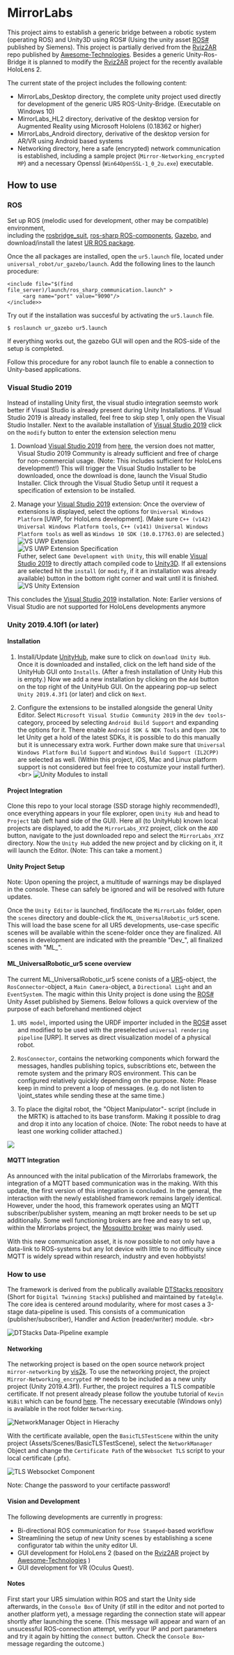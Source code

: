 # MirrorLabs

This project aims to establish a generic bridge between a robotic system (operating ROS) and Unity3D using ROS# (Using the 
unity asset [ROS#](https://assetstore.unity.com/packages/tools/physics/ros-107085) published by Siemens). This project is partially derived from the [Rviz2AR](https://github.com/Awesome-Technologies/Rviz2AR) repo published by 
[Awesome-Technologies](https://awesome-technologies.de/). Besides a generic Unity-Ros-Bridge it is planned to modify the [Rviz2AR](https://github.com/Awesome-Technologies/Rviz2AR) project for the recently available HoloLens 2.

The current state of the project includes the following content:

- MirrorLabs_Desktop directory, the complete unity project used directly for development of the generic UR5 ROS-Unity-Bridge. (Executable on Windows 10)
- MirrorLabs_HL2 directory, derivative of the desktop version for Augmented Reality using Microsoft Hololens (0.18362 or higher)
- MirrorLabs_Android directory, derivative of the desktop version for AR/VR using Android based systems 
- Networking directory, here a safe (encrypted) network communication is established, including a sample project (`Mirror-Networking_encrypted MP`) and a necessary Openssl (`Win64OpenSSL-1_0_2u.exe`) executable.

## How to use 
### ROS
Set up ROS (melodic used for development, other may be compatible) environment,  
including the [rosbridge_suit](https://github.com/RobotWebTools/rosbridge_suite),
[ros-sharp ROS-components](https://github.com/siemens/ros-sharp/tree/master/ROS),
[Gazebo](http://gazebosim.org/), and download/install the latest [UR ROS package](https://github.com/ros-industrial/universal_robot).

Once the all packages are installed, open the `ur5.launch` file, located under `universal_robot/ur_gazebo/launch`. 
Add the following lines to the launch procedure: 
```
<include file="$(find file_server)/launch/ros_sharp_communication.launch" > 
     <arg name="port" value="9090"/>
</include>>
 ```

Try out if the installation was succesful by activating the `ur5.launch` file.
```
$ roslaunch ur_gazebo ur5.launch
```

If everything works out, the gazebo GUI will open and the ROS-side of the setup is completed.

Follow this procedure for any robot launch file to enable a connection to Unity-based applications.


### Visual Studio 2019 
Instead of installing Unity first, the visual studio integration seemsto work better 
if Visual Studio is already present during Unity Installations. If Visual Studio 2019 is already installed, feel free to skip step 1,
only open the Visual Studio Installer. Next to the available installation of [Visual Studio 2019](https://visualstudio.microsoft.com/)
click on the `modify` button to enter the extension selection menu

1. Download [Visual Studio 2019](https://visualstudio.microsoft.com/) from [here](https://visualstudio.microsoft.com/downloads/), 
the version does not matter, Visual Studio 2019 Community is already sufficient and free of charge for non-commercial usage. 
(Note: This includes sufficient for HoloLens development!)
This will trigger the Visual Studio Installer to be downloaded, once the download is done, launch the Visual Studio Installer. 
Click through the Visual Studio Setup until it request a specification of extension to be installed.

2. Manage your [Visual Studio 2019](https://visualstudio.microsoft.com/) extension:
Once the overview of extensions is displayed, select the options for `Universal Windows Platform` [UWP, for HoloLens development]. (Make sure `C++ (v142) Universal Windows Platform tools`, 
`C++ (v141) Universal Windows Platform tools` as well as `Windows 10 SDK (10.0.17763.0)` are selected.)
![VS UWP Extension](RM_Graphics/VS_EXT_UWP.PNG)<br/>
![VS UWP Extension Specification](RM_Graphics/VS_EXT_UWP_Spec.PNG)<br/>
Futher, select `Game Development with Unity`, this will enable [Visual Studio 2019](https://visualstudio.microsoft.com/) to directly attach compiled code to [Unity3D](https://unity.com/).
If all extensions are selected hit the `install` (or `modify`, if it an installation was already available) button in the bottom right corner and wait until it is finished.<br/>
![VS Unity Extension](RM_Graphics/VS_EXT_Unity.PNG)<br/>


This concludes the [Visual Studio 2019](https://visualstudio.microsoft.com/) installation. Note: Earlier versions of Visual Studio are not supported for HoloLens developments anymore




### Unity 2019.4.10f1 (or later)


#### Installation
1. Install/Update [UnityHub](https://unity3d.com/get-unity/download), make sure to click on `download Unity Hub`. Once it is downloaded and installed,
click on the left hand side of the UnityHub GUI onto `Installs`. (After a fresh installation of Unity Hub this is empty.) 
Now we add a new installation by clicking on the `Add` button on the top right of the UnityHub GUI. On the appearing pop-up select `Unity 2019.4.3f1` (or later) and click on `Next`.

2. Configure the extensions to be installed alongside the general Unity Editor. Select `Microsoft Visual Studio Community 2019` in the `dev tools`-category, proceed by selecting `Android Build Support` and expanding the options for it. 
There enable `Android SDK & NDK Tools` and `Open JDK` to let Unity get a hold of the latest SDKs, it is possible to do this manually but it is unnecessary extra work. 
Further down make sure that `Universal Windows Platform Build Support` and  `Windows Build Support (IL2CPP)` are selected as well. 
(Within this project, iOS, Mac and Linux platform support is not considered but feel free to costumize your install further).<br\>
![Unity Modules to install](RM_Graphics/Unity_install_modules.PNG)

#### Project Integration

Clone this repo to your local storage (SSD storage highly recommended!), once everything appears in your file explorer, 
open `Unity Hub` and head to `Project` tab (left hand side of the GUI). Here all (to UnityHub) known local projects are displayed, to add the 
`MirrorLabs_XYZ` project, click on the `ADD` button, navigate to the just downloaded repo and select the `MirrorLabs_XYZ` directory.
Now the `Unity Hub` added the new project and by clicking on it, it will launch the Editor. (Note: This can take a moment.)

#### Unity Project Setup

Note: Upon opening the project, a multitude of warnings may be displayed in the console. These can safely be ignored and will be resolved with future updates.

Once the `Unity Editor` is launched, find/locate the `MirrorLabs` folder, open the `scenes` directory and double-click the `ML_UniversalRobotic_ur5` scene. 
This will load the base scene for all UR5 developments, use-case specific scenes will be available within the scene-folder once they are finalized. 
All scenes in development are indicated with the preamble "Dev_", all finalized scenes with "ML_".


#### ML_UniversalRobotic_ur5 scene overview

The current ML_UniversalRobotic_ur5 scene conists of a [UR5](https://www.universal-robots.com/products/ur5-robot/)-object, the `RosConnector`-object, a `Main Camera`-object, a `Directional Light` and an `EventSystem`.
The magic within this Unity project is done using the [ROS#](https://assetstore.unity.com/packages/tools/physics/ros-107085) Unity Asset published by Siemens.  Below follows a quick overview of the purpose of each beforehand mentioned object

1. `UR5 model`, imported using the URDF importer included in the [ROS#](https://assetstore.unity.com/packages/tools/physics/ros-107085) 
asset and modified to be used with the preselected `universal rendering pipeline` [URP]. It serves as direct visualization model of a physical robot.

2. `RosConnector`, contains the networking components which forward the messages, handles  publishing topics, subscribtions etc, between the remote system and the primary ROS environment. This can be configured relatively quickly depending on the purpose. 
Note: Please keep in mind to prevent a loop of messages. (e.g. do not listen to \joint_states while sending these at the same time.)

3. To place the digital robot, the "Object Manipulator"- script (include in the MRTK) is attached to its base transform. Making it possible to drag and drop it into any location of choice. (Note: The robot needs to have at least one working collider attached.)




![](RM_Graphics/ML_Robot_Mirror.gif)

#### MQTT Integration

As announced with the inital publication of the Mirrorlabs framework, the integration of a MQTT based communication was in the making. With this update, the first version of this integration is concluded. In the general, the interaction with the newly established framework remains largely identical. However, under the hood, this framework operates using an MQTT subscriber/publisher system, meaning an mqtt broker needs to be set up additionally. Some well functioning brokers are free and easy to set up, within the Mirrorlabs project, the [Mosquitto broker](https://mosquitto.org/download/) was mainly used.

With this new communication asset, it is now possible to not only have a data-link to ROS-systems but any Iot device with little to no difficulty since MQTT is widely spread within research, industry and even hobbyists! 

### How to use 
The framework is derived from the publically available [DTStacks repository](https://github.com/fate4gle/DTStacks) (Short for `Digital Twinning Stacks`) published and maintained by `fate4gle`. The core idea is centered around modularity, where for most cases a 3-stage data-pipeline is used. This consists of a communication (publisher/subscriber), Handler and Action (reader/writer) module. 
<br\>

![DTStacks Data-Pipeline example](RM_Graphics/DTStacksSubscriber.PNG)


#### Networking 
The networking project is based on the open source network project `mirror-networking` by [vis2k](https://mirror-networking.com/). To use the networking project, the project `Mirror-Networking_encrypted MP` 
needs to be included as a new unity project (Unity 2019.4.3f1). Further, the project requires a TLS compatible certificate. 
If not present already please follow the youtube tutorial of `Kevin WiBit` which can be found [here](https://www.youtube.com/watch?v=1xtBkukWiek). 
The necessary executable (Windows only) is available in the root folder `Networking`.

![NetworkManager Object in Hierachy](RM_Graphics/NetworkManagerObj.PNG)

With the certificate available, open the `BasicTLSTestScene` within the unity project (Assets/Scenes/BasicTLSTestScene), select the `NetworkManager` Object and change the 
`Certificate Path` of the `Websocket TLS` script to your local certificate (.pfx).

 ![TLS Websocket Component](RM_Graphics/TLSWebsocket.PNG)

Note: Change the password to your certifacte password!


#### Vision and Development

The following developments are currently in progress: 


* Bi-directional ROS communication for `Pose Stamped`-based workflow 
* Streamlining the setup of new Unity scenes by establishing a scene configurator tab within the unity editor UI.
* GUI development for HoloLens 2 (based on the [Rviz2AR](https://github.com/Awesome-Technologies/Rviz2AR) project by [Awesome-Technologies](https://awesome-technologies.de/) )
* GUI development for VR (Oculus Quest).


#### Notes

First start your UR5 simulation within ROS and start the Unity side afterwards, in the `Console Box` of Unity (if still in the editor and not ported to another platform yet), a message regarding the connection state will appear shortly after launching the scene.
(This message will appear and warn of an unsucessful ROS-connection attempt, verify your IP and port parameters and try it again by hitting the `connect` button. Check the `Console Box`-message regarding the outcome.)


